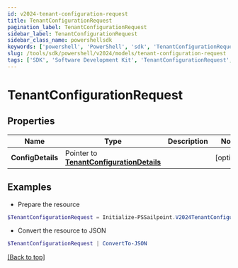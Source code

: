 ```yaml
---
id: v2024-tenant-configuration-request
title: TenantConfigurationRequest
pagination_label: TenantConfigurationRequest
sidebar_label: TenantConfigurationRequest
sidebar_class_name: powershellsdk
keywords: ['powershell', 'PowerShell', 'sdk', 'TenantConfigurationRequest', 'V2024TenantConfigurationRequest'] 
slug: /tools/sdk/powershell/v2024/models/tenant-configuration-request
tags: ['SDK', 'Software Development Kit', 'TenantConfigurationRequest', 'V2024TenantConfigurationRequest']
---
```



# TenantConfigurationRequest

## Properties

Name | Type | Description | Notes
------------ | ------------- | ------------- | -------------
**ConfigDetails** |  Pointer to [**TenantConfigurationDetails**](tenant-configuration-details) |  | [optional] 

## Examples

- Prepare the resource
```powershell
$TenantConfigurationRequest = Initialize-PSSailpoint.V2024TenantConfigurationRequest  -ConfigDetails null
```

- Convert the resource to JSON
```powershell
$TenantConfigurationRequest | ConvertTo-JSON
```


[[Back to top]](#) 

